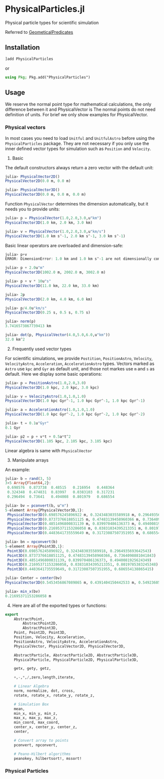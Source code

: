 # PhysicalParticles.jl

Physical particle types for scientific simulation

Referred to [GeometicalPredicates](https://github.com/JuliaGeometry/GeometricalPredicates.jl)

## Installation

```julia
]add PhysicalParticles
```

or

```julia
using Pkg; Pkg.add("PhysicalParticles")
```

## Usage

We reserve the normal point type for mathematical calculations,
the only difference between it and PhysicalVector is The normal points do not need definition of units.
For brief we only show examples for PhysicalVector.

### Physical vectors

In most cases you need to load `Unitful` and `UnitfulAstro` before using the `PhysicalParticles` package.
They are not necessary if you only use the inner defined vector types for simulation such as `Position` and `Velocity`.

1. Basic

The default constructors always return a zero vector with the default unit:
```julia
julia> PhysicalVector2D()
PhysicalVector2D(0.0 m, 0.0 m)

julia> PhysicalVector3D()
PhysicalVector3D(0.0 m, 0.0 m, 0.0 m)
```

Function `PhysicalVector` determines the dimension automatically, but it needs you to provide units:
```julia
julia> p = PhysicalVector(1.0,2.0,3.0,u"km")
PhysicalVector3D(1.0 km, 2.0 km, 3.0 km)

julia> v = PhysicalVector(1.0,2.0,3.0,u"km/s")
PhysicalVector3D(1.0 km s^-1, 2.0 km s^-1, 3.0 km s^-1)
```

Basic linear operators are overloaded and dimension-safe:
```julia
julia> p+v
ERROR: DimensionError: 1.0 km and 1.0 km s^-1 are not dimensionally compatible.

julia> p + 2.0u"m"
PhysicalVector3D(1002.0 m, 2002.0 m, 3002.0 m)

julia> p + v * 10u"s"
PhysicalVector3D(11.0 km, 22.0 km, 33.0 km)

julia> 2p
PhysicalVector3D(2.0 km, 4.0 km, 6.0 km)

julia> p/4.0u"km/s"
PhysicalVector3D(0.25 s, 0.5 s, 0.75 s)

julia> norm(p)
3.7416573867739413 km

julia> dot(p, PhysicalVector(4.0,5.0,6.0,u"km"))
32.0 km^2
```

2. Frequently used vector types

For scientific simulations, we provide `Postition`, `PositionAstro`, `Velocity`, `VelocityAstro`, `Acceleration`, `AccelerationAstro` types.
Vectors marked as `Astro` use `kpc` and `Gyr` as default unit, and those not markes use `m` and `s` as default.
Here we display some basic operations:

```julia
julia> p = PositionAstro(1.0,2.0,3.0)
PhysicalVector3D(1.0 kpc, 2.0 kpc, 3.0 kpc)

julia> v = VelocityAstro(1.0,1.0,1.0)
PhysicalVector3D(1.0 kpc Gyr^-1, 1.0 kpc Gyr^-1, 1.0 kpc Gyr^-1)

julia> a = AccelerationAstro(1.0,1.0,1.0)
PhysicalVector3D(1.0 kpc Gyr^-2, 1.0 kpc Gyr^-2, 1.0 kpc Gyr^-2)

julia> t = 0.1u"Gyr"
0.1 Gyr

julia> p2 = p + v*t + 0.5a*t^2
PhysicalVector3D(1.105 kpc, 2.105 kpc, 3.105 kpc)
```

Linear algebra is same with `PhysicalVector`

3. Manipulate arrays

An example:
```julia
julia> b = rand(3, 5)
3×5 Array{Float64,2}:
 0.698576  0.873738  0.48515   0.216954   0.448364
 0.324348  0.474831  0.83997   0.0383103  0.317231
 0.296494  0.73641   0.494008  0.801979   0.686554

julia> bv = pconvert(b, u"m")
5-element Array{PhysicalVector3D,1}:
 PhysicalVector3D(0.698576245896922 m, 0.3243483035589918 m, 0.2964935693642543 m)
 PhysicalVector3D(0.8737376618851125 m, 0.47483139458960366 m, 0.7364098881041843 m)
 PhysicalVector3D(0.4851496800831139 m, 0.839970486136373 m, 0.4940081925624349 m)
 PhysicalVector3D(0.21695371153286058 m, 0.03831034395213351 m, 0.8019785383245348 m)
 PhysicalVector3D(0.4483641735559649 m, 0.31723087507351955 m, 0.686554138865415 m)

julia> bn = npconvert(b)
5-element Array{Point3D,1}:
 Point3D(0.698576245896922, 0.3243483035589918, 0.2964935693642543)
 Point3D(0.8737376618851125, 0.47483139458960366, 0.7364098881041843)
 Point3D(0.4851496800831139, 0.839970486136373, 0.4940081925624349)
 Point3D(0.21695371153286058, 0.03831034395213351, 0.8019785383245348)
 Point3D(0.4483641735559649, 0.31723087507351955, 0.686554138865415)

julia> Center = center(bv)
PhysicalVector3D(0.5453456867089865 m, 0.4391404150442533 m, 0.5492360538443946 m)

julia> min_x(bv)
0.21695371153286058 m
```

4. Here are all of the exported types or functions:

```julia
export
    AbstractPoint,
        AbstractPoint2D,
        AbstractPoint3D,
    Point, Point2D, Point3D,
    Position, Velocity, Acceleration,
    PositionAstro, VelocityAstro, AccelerationAstro,
    PhysicalVector, PhysicalVector2D, PhysicalVector3D,

    AbstractParticle, AbstractParticle2D, AbstractParticle3D,
    PhysicalParticle, PhysicalParticle2D, PhysicalParticle3D,

    getx, gety, getz,

    +,-,*,/,zero,length,iterate,

    # Linear Algebra
    norm, normalize, dot, cross,
    rotate, rotate_x, rotate_y, rotate_z,

    # Simulation Box
    mean,
    min_x, min_y, min_z,
    max_x, max_y, max_z,
    min_coord, max_coord,
    center_x, center_y, center_z,
    center,

    # Convert array to points
    pconvert, npconvert,

    # Peano-Hilbert algorithms
    peanokey, hilbertsort!, mssort!
```

### Physical Particles
